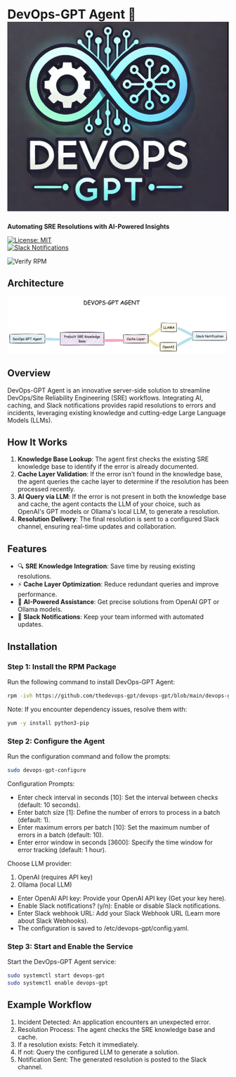 # DevOps-GPT Agent 🚀  ![DevOps-GPT logo](devops-gpt-logo.png)
**Automating SRE Resolutions with AI-Powered Insights**

[![License: MIT](https://img.shields.io/badge/License-MIT-green.svg)](LICENSE)  
[![Slack Notifications](https://img.shields.io/badge/Slack-Notifications-blue)](https://slack.com)

![Verify RPM](https://github.com/thedevops-gpt/devops-gpt/actions/workflows/verify-rpm.yml/badge.svg)


## Architecture
![DevOps-GPT Agent](devops-gpt-agent.jpg)

## Overview  
DevOps-GPT Agent is an innovative server-side solution to streamline DevOps/Site Reliability Engineering (SRE) workflows. Integrating AI, caching, and Slack notifications provides rapid resolutions to errors and incidents, leveraging existing knowledge and cutting-edge Large Language Models (LLMs).  

## How It Works  
1. **Knowledge Base Lookup**: The agent first checks the existing SRE knowledge base to identify if the error is already documented.  
2. **Cache Layer Validation**: If the error isn't found in the knowledge base, the agent queries the cache layer to determine if the resolution has been processed recently.  
3. **AI Query via LLM**: If the error is not present in both the knowledge base and cache, the agent contacts the LLM of your choice, such as OpenAI's GPT models or Ollama's local LLM, to generate a resolution.  
4. **Resolution Delivery**: The final resolution is sent to a configured Slack channel, ensuring real-time updates and collaboration.  

## Features  
- 🔍 **SRE Knowledge Integration**: Save time by reusing existing resolutions.  
- ⚡ **Cache Layer Optimization**: Reduce redundant queries and improve performance.  
- 🤖 **AI-Powered Assistance**: Get precise solutions from OpenAI GPT or Ollama models.  
- 📩 **Slack Notifications**: Keep your team informed with automated updates.  

## Installation  

### Step 1: Install the RPM Package  
Run the following command to install DevOps-GPT Agent:  
```bash
rpm -ivh https://github.com/thedevops-gpt/devops-gpt/blob/main/devops-gpt-0.0.1.x86_64.rpm
```
Note: If you encounter dependency issues, resolve them with:

```bash
yum -y install python3-pip
```

### Step 2: Configure the Agent
Run the configuration command and follow the prompts:

```bash
sudo devops-gpt-configure
```
Configuration Prompts:

- Enter check interval in seconds [10]: Set the interval between checks (default: 10 seconds).
- Enter batch size [1]: Define the number of errors to process in a batch (default: 1).
- Enter maximum errors per batch [10]: Set the maximum number of errors in a batch (default: 10).
- Enter error window in seconds [3600]: Specify the time window for error tracking (default: 1 hour).

Choose LLM provider:
1. OpenAI (requires API key)
2. Ollama (local LLM)

- Enter OpenAI API key: Provide your OpenAI API key (Get your key here).
- Enable Slack notifications? (y/n): Enable or disable Slack notifications.
- Enter Slack webhook URL: Add your Slack Webhook URL (Learn more about Slack Webhooks).
- The configuration is saved to /etc/devops-gpt/config.yaml.

### Step 3: Start and Enable the Service
Start the DevOps-GPT Agent service:
```bash
sudo systemctl start devops-gpt
sudo systemctl enable devops-gpt
```

## Example Workflow

1. Incident Detected: An application encounters an unexpected error.
2. Resolution Process: The agent checks the SRE knowledge base and cache.
3. If a resolution exists: Fetch it immediately.
4. If not: Query the configured LLM to generate a solution.
5. Notification Sent: The generated resolution is posted to the Slack channel.
